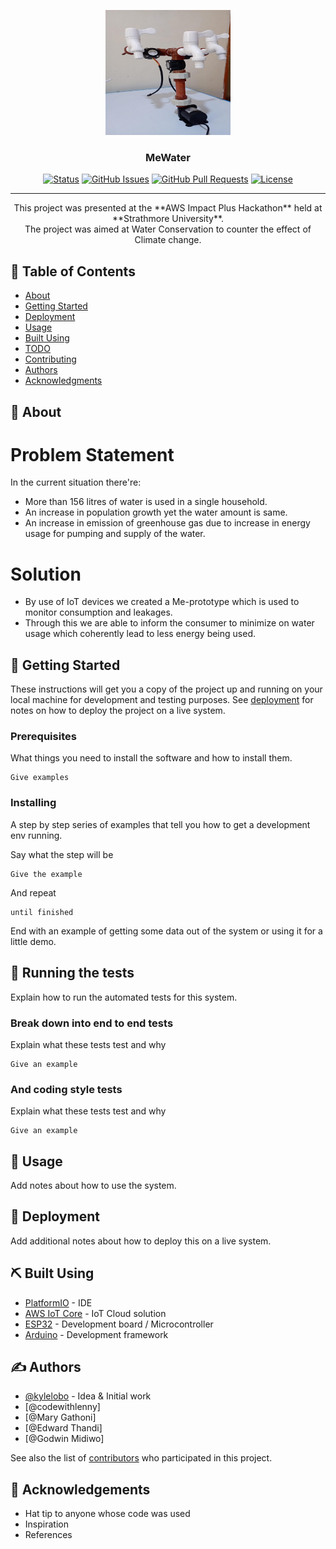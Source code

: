 <p align="center">
  <a href="" rel="noopener">
 <img width=200px height=200px src="images\logo.jpg" alt="Project logo"></a>
</p>

<h3 align="center">MeWater</h3>

<div align="center">

[![Status](https://img.shields.io/badge/status-active-success.svg)]()
[![GitHub Issues](https://img.shields.io/github/issues/kylelobo/The-Documentation-Compendium.svg)](https://github.com/kylelobo/The-Documentation-Compendium/issues)
[![GitHub Pull Requests](https://img.shields.io/github/issues-pr/kylelobo/The-Documentation-Compendium.svg)](https://github.com/kylelobo/The-Documentation-Compendium/pulls)
[![License](https://img.shields.io/badge/license-MIT-blue.svg)](/LICENSE)

</div>

---

<p align="center"> This project was presented at the **AWS Impact Plus Hackathon** held at **Strathmore University**.<br>
The project was aimed at Water Conservation to counter the effect of Climate change.
    <br>
</p>

## 📝 Table of Contents

- [About](#about)
- [Getting Started](#getting_started)
- [Deployment](#deployment)
- [Usage](#usage)
- [Built Using](#built_using)
- [TODO](../TODO.md)
- [Contributing](../CONTRIBUTING.md)
- [Authors](#authors)
- [Acknowledgments](#acknowledgement)

## 🧐 About <a name = "about"></a>

# Problem Statement

In the current situation there're:

- More than 156 litres of water is used in a single household.
- An increase in population growth yet the water amount is same.
- An increase in emission of greenhouse gas due to increase in energy usage for pumping and supply of the water.

# Solution

- By use of IoT devices we created a Me-prototype which is used to monitor consumption and leakages.
- Through this we are able to inform the consumer to minimize on water usage which coherently lead to less energy being used.

## 🏁 Getting Started <a name = "getting_started"></a>

These instructions will get you a copy of the project up and running on your local machine for development and testing purposes. See [deployment](#deployment) for notes on how to deploy the project on a live system.

### Prerequisites

What things you need to install the software and how to install them.

```
Give examples
```

### Installing

A step by step series of examples that tell you how to get a development env running.

Say what the step will be

```
Give the example
```

And repeat

```
until finished
```

End with an example of getting some data out of the system or using it for a little demo.

## 🔧 Running the tests <a name = "tests"></a>

Explain how to run the automated tests for this system.

### Break down into end to end tests

Explain what these tests test and why

```
Give an example
```

### And coding style tests

Explain what these tests test and why

```
Give an example
```

## 🎈 Usage <a name="usage"></a>

Add notes about how to use the system.

## 🚀 Deployment <a name = "deployment"></a>

Add additional notes about how to deploy this on a live system.

## ⛏️ Built Using <a name = "built_using"></a>

- [PlatformIO](https://platformio.org/) - IDE
- [AWS IoT Core](https://aws.amazon.com/iot-core/) - IoT Cloud solution
- [ESP32](https://www.espressif.com/en/products/socs/esp32) - Development board / Microcontroller
- [Arduino](https://www.arduino.cc/) - Development framework

## ✍️ Authors <a name = "authors"></a>

- [@kylelobo](https://github.com/kylelobo) - Idea & Initial work
- [@codewithlenny]
- [@Mary Gathoni]
- [@Edward Thandi]
- [@Godwin Midiwo]

See also the list of [contributors](https://github.com/kylelobo/The-Documentation-Compendium/contributors) who participated in this project.

## 🎉 Acknowledgements <a name = "acknowledgement"></a>

- Hat tip to anyone whose code was used
- Inspiration
- References
